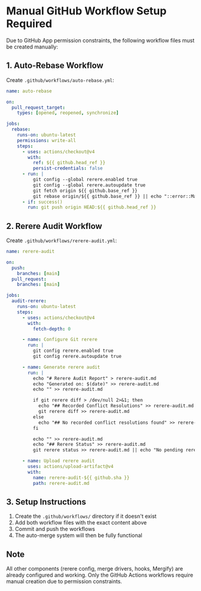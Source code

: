 # Manual GitHub Workflow Setup Required

Due to GitHub App permission constraints, the following workflow files must be
created manually:

## 1. Auto-Rebase Workflow

Create `.github/workflows/auto-rebase.yml`:

```yaml
name: auto-rebase

on:
  pull_request_target:
    types: [opened, reopened, synchronize]

jobs:
  rebase:
    runs-on: ubuntu-latest
    permissions: write-all
    steps:
      - uses: actions/checkout@v4
        with:
          ref: ${{ github.head_ref }}
          persist-credentials: false
      - run: |
          git config --global rerere.enabled true
          git config --global rerere.autoupdate true
          git fetch origin ${{ github.base_ref }}
          git rebase origin/${{ github.base_ref }} || echo "::error::Manual merge required"
      - if: success()
        run: git push origin HEAD:${{ github.head_ref }}
```

## 2. Rerere Audit Workflow

Create `.github/workflows/rerere-audit.yml`:

```yaml
name: rerere-audit

on:
  push:
    branches: [main]
  pull_request:
    branches: [main]

jobs:
  audit-rerere:
    runs-on: ubuntu-latest
    steps:
      - uses: actions/checkout@v4
        with:
          fetch-depth: 0

      - name: Configure Git rerere
        run: |
          git config rerere.enabled true
          git config rerere.autoupdate true

      - name: Generate rerere audit
        run: |
          echo "# Rerere Audit Report" > rerere-audit.md
          echo "Generated on: $(date)" >> rerere-audit.md
          echo "" >> rerere-audit.md

          if git rerere diff > /dev/null 2>&1; then
            echo "## Recorded Conflict Resolutions" >> rerere-audit.md
            git rerere diff >> rerere-audit.md
          else
            echo "## No recorded conflict resolutions found" >> rerere-audit.md
          fi

          echo "" >> rerere-audit.md
          echo "## Rerere Status" >> rerere-audit.md
          git rerere status >> rerere-audit.md || echo "No pending rerere operations" >> rerere-audit.md

      - name: Upload rerere audit
        uses: actions/upload-artifact@v4
        with:
          name: rerere-audit-${{ github.sha }}
          path: rerere-audit.md
```

## 3. Setup Instructions

1. Create the `.github/workflows/` directory if it doesn't exist
2. Add both workflow files with the exact content above
3. Commit and push the workflows
4. The auto-merge system will then be fully functional

## Note

All other components (rerere config, merge drivers, hooks, Mergify) are already
configured and working. Only the GitHub Actions workflows require manual
creation due to permission constraints.
